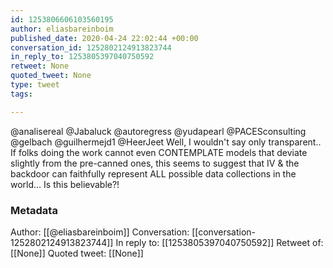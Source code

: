 ```yaml
---
id: 1253806606103560195
author: eliasbareinboim
published_date: 2020-04-24 22:02:44 +00:00
conversation_id: 1252802124913823744
in_reply_to: 1253805397040750592
retweet: None
quoted_tweet: None
type: tweet
tags:

---
```


@analisereal @Jabaluck @autoregress @yudapearl @PACESconsulting @gelbach @guilhermejd1 @HeerJeet Well, I wouldn't say only transparent.. If folks doing the work cannot even CONTEMPLATE models that deviate slightly from the pre-canned ones, this seems to suggest that IV  &amp; the backdoor can faithfully represent ALL possible data collections in the world... Is this believable?!

### Metadata

Author: [[@eliasbareinboim]]
Conversation: [[conversation-1252802124913823744]]
In reply to: [[1253805397040750592]]
Retweet of: [[None]]
Quoted tweet: [[None]]
